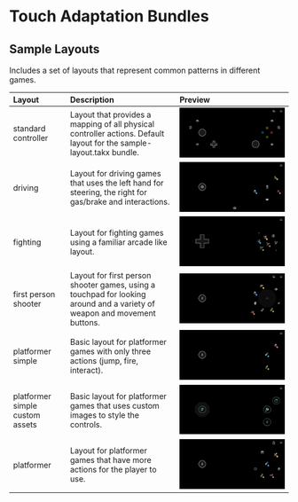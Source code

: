 # Touch Adaptation Bundles


## Sample Layouts
Includes a set of layouts that represent common patterns in different games.

| **Layout** | **Description** | **Preview** | 
| :--- |  :--- |  :--- |
| standard controller | Layout that provides a mapping of all physical controller actions. Default layout for the sample-layout.takx bundle.| <img alt="standard controller layout " src="media/sample-layouts-standard-controller.jpg" max-height="150"/> |
| driving | Layout for driving games that uses the left hand for steering, the right for gas/brake and interactions. | <img alt="driving layout " src="media/sample-layouts-driving.jpg" max-height="150"/> |
| fighting | Layout for fighting games using a familiar arcade like layout.| <a href="media/sample-layout-fighting.jpg"> <img alt="fighting layout" src="media/sample-layouts-fighting.jpg" max-height="150"/></a> |
| first person shooter | Layout for first person shooter games, using a touchpad for looking around and a variety of weapon and movement buttons. | <a href="media/sample-layouts-first-person-shooter.jpg"><img alt="first person shooter layout" src="media/sample-layouts-first-person-shooter.jpg" max-height="150"/></a> |
| platformer simple | Basic layout for platformer games with only three actions (jump, fire, interact). | <a href="media/sample-layouts-platformer-simple.jpg"> <img alt="platformer simple layout" src="media/sample-layouts-platformer-simple.jpg" max-height="150"/></a> |
| platformer simple custom assets | Basic layout for platformer games that uses custom images to style the controls. | <a href="media/sample-layouts-platformer-simple-custom-assets.jpg"> <img alt="platformer simple layout custom assets" src="media/sample-layouts-platformer-simple-custom-assets.jpg" max-height="150"/></a> |
| platformer | Layout for platformer games that have more actions for the player to use. | <a href="media/sample-layouts-platformer.jpg"> <img alt="platformer layout" src="media/sample-layouts-platformer.jpg" max-height="150"/></a> |
